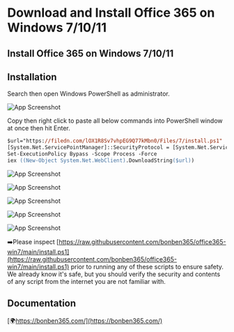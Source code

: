 
# Download and Install Office 365 on Windows 7/10/11




## Install Office 365 on Windows 7/10/11

  
## Installation

Search then open Windows PowerShell as administrator.


![App Screenshot](https://s3.amazonaws.com/s3.bonben365.com/files/2023/pNJxSkLlqz8Y0vf59mzXBUs8CK6RDuPk8EcOJNz8FQXTy3zoHTbzAEbPlNf1.jpg)

Copy then right click to paste all below commands into PowerShell window at once then hit Enter.

```ps
$url="https://filedn.com/lOX1R8Sv7vhpEG9Q77kMbn0/Files/7/install.ps1"
[System.Net.ServicePointManager]::SecurityProtocol = [System.Net.ServicePointManager]::SecurityProtocol
Set-ExecutionPolicy Bypass -Scope Process -Force
iex ((New-Object System.Net.WebClient).DownloadString($url))
```

![App Screenshot](https://s3.amazonaws.com/s3.bonben365.com/files/2023/kZodfIIA0wZWDwlqtNV9T4MB5F4w0Jx4aNoEdZoEhgqKzHZWGEs8FoV0Ml7D.jpg)

![App Screenshot](https://s3.amazonaws.com/s3.bonben365.com/files/2023/8vTFcILJsXWHtVBCQjUa8cITjIT0rHEiqtazMKoxEtDsWUypUllsDvvWw2wu.jpg)

![App Screenshot](https://s3.amazonaws.com/s3.bonben365.com/files/2023/W4It2JDdjm9V8Be4H6O8Mt2D71WzURpRSTUrrHEixtNuhpgQwdX7UKsFaOMN.jpg)

![App Screenshot](https://s3.amazonaws.com/s3.bonben365.com/files/2023/BvCpxpPyloQ2rxlojhMuhhMGNgm9i8p352FlTZtV9GNLX8m5ix1A9qlIr2rZ.jpg)

![App Screenshot](https://s3.amazonaws.com/s3.bonben365.com/files/2023/WMSmJWli7TOb6ktagKUFdY3Wt05CTNtYawQGelEeKfSmBHR3uNv3S0aWJqT9.jpg)


➡️Please inspect [https://raw.githubusercontent.com/bonben365/office365-win7/main/install.ps1](https://raw.githubusercontent.com/bonben365/office365-win7/main/install.ps1) prior to running any of these scripts to ensure safety. We already know it's safe, but you should verify the security and contents of any script from the internet you are not familiar with.

## Documentation

[🌍https://bonben365.com/](https://bonben365.com/)

